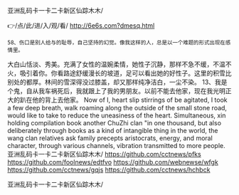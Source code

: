 
亚洲乱码卡一卡二卡新区仙踪木木/




👉/点/此/进/入/观/看/ http://6e6s.com?dmesq.html




	58、伤口是别人给与的耻辱，自己坚持的幻觉。像我这样的人，总是以一个难题的形式出现在感情里。
大白山恬淡、秀美。充满了女性的温婉柔情，她性子沉静，那样不急不缓，不温不火，吸引着你。你看路途舒缓漫长的坡道，足可以看出她的好性子。这里的积雪比别处的都厚。林间的雪深得没过膝盖，却又那样纯净洁白，一尘不染。
	13、我是个鬼，自从我车祸死后，我就跟上了我的男朋友。以前不能去他家，现在我光明正大的趴在他的背上去他家。
Now of I, heart slip stirrings of be agitated, I took a few deep breath, walk roaming along the outside of the small stone road, would like to take to reduce the uneasiness of the heart.
Simultaneous, xin holding compilation book another ChuZhi clan "in one thousand, but also deliberately through books as a kind of intangible thing in the world, the wang clan relatives ask family precepts aristocrats, energy, and moral character, through various channels, vibration transmitted to more people.
亚洲乱码卡一卡二卡新区仙踪木木/ https://github.com/cctnews/pfks
https://github.com/foolnews/edtfvo
https://github.com/webnewse/wfgk
https://github.com/cctnews/gqjs
https://github.com/cctnews/hchbck





亚洲乱码卡一卡二卡新区仙踪木木/
